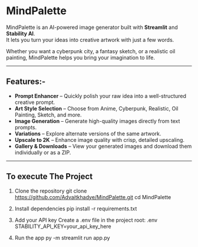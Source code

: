 # MindPalette

MindPalette is an AI-powered image generator built with **Streamlit** and **Stability AI**.  
It lets you turn your ideas into creative artwork with just a few words.  

Whether you want a cyberpunk city, a fantasy sketch, or a realistic oil painting, MindPalette helps you bring your imagination to life.

---

## Features:-

- **Prompt Enhancer** – Quickly polish your raw idea into a well-structured creative prompt.  
- **Art Style Selection** – Choose from Anime, Cyberpunk, Realistic, Oil Painting, Sketch, and more.  
- **Image Generation** – Generate high-quality images directly from text prompts.  
- **Variations** – Explore alternate versions of the same artwork.  
- **Upscale to 2K** – Enhance image quality with crisp, detailed upscaling.  
- **Gallery & Downloads** – View your generated images and download them individually or as a ZIP.  

---
## To execute The Project

1. Clone the repository
git clone https://github.com/Advaitkhadye/MindPalette.git
cd MindPalette

2. Install dependencies
pip install -r requirements.txt

4. Add your API key
Create a .env file in the project root:
.env
STABILITY_API_KEY=your_api_key_here

4. Run the app
py -m streamlit run app.py
